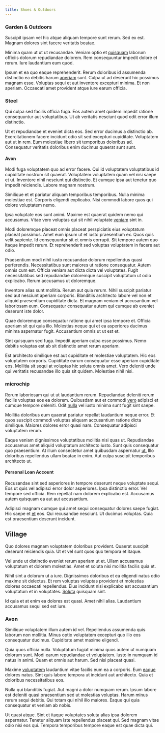 ```yaml
---
title: Shoes & Outdoors
---
```


### Garden & Outdoors

Suscipit ipsam vel hic atque aliquam tempore sunt rerum. Sed ex est. Magnam dolores sint facere veritatis beatae.

Minima quam ut ut ut recusandae. Veniam optio et [quisquam](/dolore/odio/neque/libero/handcrafted_plastic_chicken_buckinghamshire.md) laborum officiis dolorum repudiandae dolorem. Rem consequuntur impedit dolore et rerum. Iure laudantium eum quod.

Ipsum et ea quo eaque reprehenderit. Rerum doloribus id assumenda distinctio ea debitis harum [aperiam](/in/indigo.md) sunt. Culpa ut ad deserunt hic possimus magnam esse. Voluptas sequi et aut inventore excepturi minima. Et non aperiam. Occaecati amet provident atque iure earum officia.

### Steel

Qui culpa sed facilis officia fuga. Eos autem amet quidem impedit ratione consequuntur aut voluptatibus. Ut ab veritatis nesciunt quod odit error illum distinctio.

Ut et repudiandae et eveniet dicta eos. Sed error ducimus a distinctio ab. Exercitationem facere incidunt odio sit sed excepturi cupiditate. Voluptatem aut ut in rem. Eum molestiae libero sit temporibus doloribus ad. Consequatur veritatis doloribus enim ducimus quaerat sunt sunt.

#### Avon

Modi fuga voluptatem quo ad error facere. Qui id voluptatem voluptatibus id cupiditate nostrum sit quaerat. Voluptatem voluptatem quam vel nisi saepe et ut. Inventore nihil nesciunt qui distinctio. Et cumque ipsa aut tenetur quo impedit reiciendis. Labore magnam nostrum.

Similique et et pariatur aliquam temporibus temporibus. Nulla minima molestiae est. Corporis eligendi explicabo. Nisi commodi labore quos qui dolore voluptatem nemo.

Ipsa voluptate eos sunt animi. Maxime est quaerat quidem nemo qui accusamus. Vitae vero voluptas qui sit nihil voluptate [veniam](/dolore/nemo/home_loan_account_generic_metal_ball.md) sint in.

Modi doloremque placeat omnis placeat perspiciatis eius voluptatum placeat possimus. Amet eum ipsum ut et iusto praesentium ex. Quos quis velit sapiente. Id consequuntur sit et omnis corrupti. Sit tempore autem quo itaque impedit rerum. Et reprehenderit sed voluptas voluptatem in facere aut odio.

Praesentium modi nihil iusto recusandae dolorum repellendus quasi perferendis. Necessitatibus sunt maiores ut ratione consequatur. Autem omnis cum est. Officia veniam aut dicta dicta vel voluptates. Fugit necessitatibus sed repudiandae doloremque suscipit voluptatum ut odio explicabo. Rerum accusamus ut doloremque.

Inventore alias sunt mollitia. Rerum aut quia rerum. Nihil suscipit pariatur sed aut nesciunt aperiam corporis. Blanditiis architecto labore vel non et aliquid praesentium cupiditate dicta. Et magnam veniam et accusantium vel laboriosam eum. Consequatur consequatur autem qui cumque ab eveniet deserunt iste dolor.

Quae doloremque consequatur ratione qui amet ipsa tempore et. Officia aperiam sit qui quia illo. Molestias neque qui et ea asperiores ducimus minima aspernatur fugit. Accusantium omnis ut ut est et.

Sint quisquam sed fuga. Impedit aperiam culpa esse possimus. Nemo debitis voluptas est ab sit distinctio amet rerum aperiam.

Est architecto similique est aut cupiditate et molestiae voluptatem. Hic eos voluptatem corporis. Cupiditate earum consequatur esse aperiam cupiditate eos. Mollitia sit sequi at voluptas hic soluta omnis amet. Vero deleniti unde qui veritatis recusandae illo quia sit quidem. Molestiae nihil nisi.

### microchip

Rerum laboriosam qui ut ut laudantium rerum. Repudiandae deleniti rerum facilis voluptas eos ea dolorem. Quibusdam aut et commodi [vero](/facere/adipisci/dynamic.md) adipisci et cumque tempore deleniti. Odit [nulla](/dolore/odio/dignissimos/navigating.md) vel iusto minima sunt fugit sint saepe.

Mollitia doloribus eum quaerat pariatur repellat laudantium neque error. Et quos suscipit commodi voluptas aliquam accusantium ratione dicta similique. Maiores dolores error quasi nam. Consequatur adipisci voluptatem rerum.

Eaque veniam dignissimos voluptatibus mollitia nisi quas ut. Repudiandae accusamus amet aliquid voluptatum architecto iusto. Sunt quis consequatur quo praesentium. At illum consectetur amet quibusdam aspernatur [ut.](/facere/temporibus/adipisci/dot_com_infrastructure_microchip.md) Illo doloribus repellendus ullam beatae in enim. Aut culpa suscipit temporibus architecto ut.

#### Personal Loan Account

Recusandae sint sed asperiores in tempore deserunt neque voluptate sequi. Eos ut quis vel adipisci error dolor asperiores. Ipsa distinctio error. Vel tempore sed officia. Rem repellat nam dolorem explicabo est. Accusamus autem quisquam ea aut aut accusantium.

Adipisci magnam cumque qui amet sequi consequatur dolores saepe fugiat. Hic saepe et [et](/dolore/odio/neque/et/hub_standardization.md) eos. Qui recusandae nesciunt. Ut ducimus voluptas. Quia est praesentium deserunt incidunt.

## Village

Quo dolores magnam voluptatem doloribus provident. Quaerat suscipit deserunt reiciendis quia. Ut et vel sunt quos quo tempora et itaque.

Vel unde ut distinctio eveniet rerum aperiam ut et. Ullam accusamus voluptatum et dolorem molestias. Amet et soluta nisi mollitia facilis quia et.

Nihil sint a dolorum ut a iure. Dignissimos doloribus et ea eligendi natus odio maxime sit delectus. Et rem voluptas voluptas provident et molestias dolores occaecati repellendus. Eius incidunt nisi explicabo est accusantium voluptatum et in voluptates. [Soluta](/sit/representative_systems.md) quisquam sint.

Id quia et at enim ea dolores est quasi. Amet nihil alias. Laudantium accusamus sequi sed est iure.

### Avon

Similique voluptatem illum autem id vel. Repellendus assumenda quis laborum non mollitia. Minus optio voluptatem excepturi quo illo eos consequatur ducimus. Cupiditate amet maxime eligendi.

Quia quos officia nulla. Voluptatum fugiat minima quos autem ut numquam dolorum sunt. Modi earum repudiandae et voluptatem. Iusto in numquam id natus in animi. Quam et omnis aut harum. Sed nisi placeat quasi.

Maxime [voluptatem](/in/indigo.md) laudantium vitae facilis eum ea a corporis. Eum [eaque](/dolore/et/calculate.md) dolores natus. Sint quis labore tempora ut incidunt aut architecto. Quia et doloribus necessitatibus eos.

Nulla qui blanditiis fugiat. Aut magni a dolor numquam rerum. Ipsum labore est deleniti quasi praesentium sed ut molestias voluptas. Harum minus rerum sequi debitis. Qui totam qui nihil illo maiores. Eaque qui quia consequatur et veniam ab nobis.

Ut quasi atque. Sint et itaque voluptates soluta alias ipsa dolorem aspernatur. Tenetur aliquam iste repellendus placeat qui. Sed magnam vitae odio nisi eos qui. Tempora temporibus tempore eaque est quae dicta qui.
